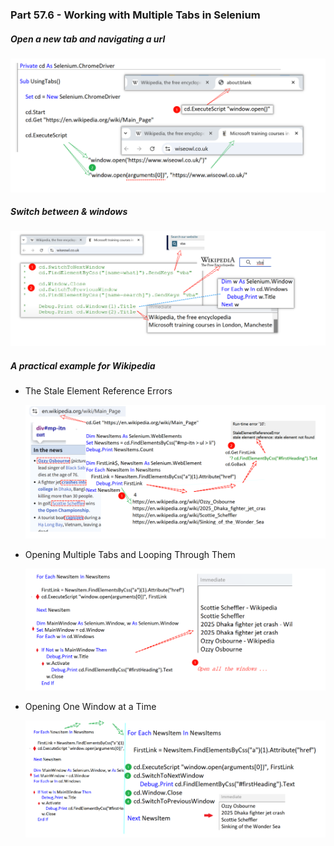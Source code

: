 ### Part 57.6 - Working with Multiple Tabs in Selenium

##### Open a new tab and navigating a url

![PixPin_2025-07-13_01-48-22](../images/PixPin_2025-07-13_01-48-22.png)

##### Switch between  & windows

![PixPin_2025-07-13_02-21-07](../images/PixPin_2025-07-13_02-21-07.png)

##### A practical example for Wikipedia

- The Stale Element Reference Errors

  ![PixPin_2025-07-24_16-06-35](../images/PixPin_2025-07-24_16-06-35.png)

- Opening Multiple Tabs and Looping Through Them

  ![PixPin_2025-07-24_16-35-03](../images/PixPin_2025-07-24_16-35-03.png)

- Opening One Window at a Time

  ![PixPin_2025-07-24_16-47-21](../images/PixPin_2025-07-24_16-47-21.png)

